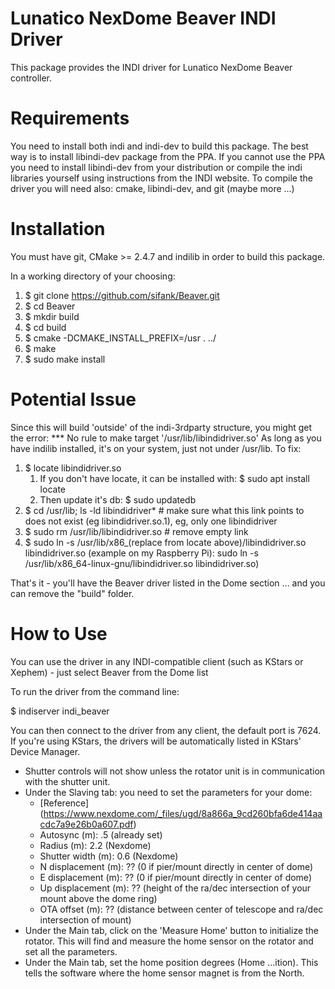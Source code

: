 Lunatico NexDome Beaver INDI Driver
=========================================

This package provides the INDI driver for Lunatico NexDome Beaver controller.

Requirements
============

You need to install both indi and indi-dev to build this package. The best way
is to install libindi-dev package from the PPA. If you cannot use
the PPA you need to install libindi-dev from your distribution or compile the
indi libraries yourself using instructions from the INDI website. To compile 
the driver you will need also: cmake, libindi-dev, and git (maybe more ...)
	
Installation
============

You must have git, CMake >= 2.4.7 and indilib in order to build this package.

In a working directory of your choosing:
1) $ git clone https://github.com/sifank/Beaver.git
2) $ cd Beaver
3) $ mkdir build
4) $ cd build
5) $ cmake -DCMAKE_INSTALL_PREFIX=/usr . ../
6) $ make
7) $ sudo make install

Potential Issue
===============
Since this will build 'outside' of the indi-3rdparty structure, you might get
the error: *** No rule to make target '/usr/lib/libindidriver.so'
As long as you have indilib installed, it's on your system, just not under /usr/lib.
To fix:
1) $ locate libindidriver.so
    1) If you don't have locate, it can be installed with: $ sudo apt install locate
    2) Then update it's db: $ sudo updatedb
2) $ cd /usr/lib; ls -ld libindidriver*   # make sure what this link points to does not exist (eg libindidriver.so.1), eg, only one libindidriver
3) $ sudo rm /usr/lib/libindidriver.so    # remove empty link
4) $ sudo ln -s /usr/lib/x86_(replace from locate above)/libindidriver.so libindidriver.so
   (example on my Raspberry Pi):  sudo ln -s /usr/lib/x86_64-linux-gnu/libindidriver.so libindidriver.so)

That's it - you'll have the Beaver driver listed in the Dome section
... and you can remove the "build" folder.
	
How to Use
==========

You can use the driver in any INDI-compatible client (such as KStars or Xephem) - just select 
Beaver from the Dome list

To run the driver from the command line:

$ indiserver indi_beaver

You can then connect to the driver from any client, the default port is 7624.
If you're using KStars, the drivers will be automatically listed in KStars' Device Manager.

- Shutter controls will not show unless the rotator unit is in communication with the
  shutter unit.
- Under the Slaving tab: you need to set the parameters for your dome:
  + [Reference] (https://www.nexdome.com/_files/ugd/8a866a_9cd260bfa6de414aacdc7a9e26b0a607.pdf)
  - Autosync (m): .5 (already set)
  - Radius (m):  2.2 (Nexdome)
  - Shutter width (m):  0.6 (Nexdome)
  - N displacement (m):  ?? (0 if pier/mount directly in center of dome)
  - E displacement (m):  ?? (0 if pier/mount directly in center of dome)
  - Up displacement (m): ?? (height of the ra/dec intersection of your mount above the dome ring)
  - OTA offset (m):  ?? (distance between center of telescope and ra/dec intersection of mount)
- Under the Main tab, click on the 'Measure Home' button to initialize the rotator.  This will
  find and measure the home sensor on the rotator and set all the parameters.
- Under the Main tab, set the home position degrees (Home ...ition).  This tells the software
  where the home sensor magnet is from the North.

